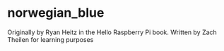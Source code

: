 # norwegian_blue
Originally by Ryan Heitz in the Hello Raspberry Pi book.
Written by Zach Theilen for learning purposes
